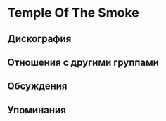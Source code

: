# Temple Of The Smoke



## Дискография


## Отношения с другими группами


## Обсуждения


## Упоминания

